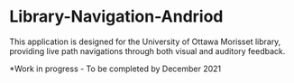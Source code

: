 # Library-Navigation-Andriod

This application is designed for the University of Ottawa Morisset library, providing live path navigations through both visual and auditory feedback.

*Work in progress - To be completed by December 2021
